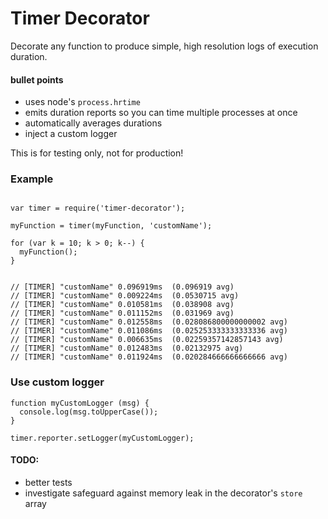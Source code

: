 # Timer Decorator

Decorate any function to produce simple, high resolution logs of execution duration.

#### bullet points

  * uses node's `process.hrtime`
  * emits duration reports so you can time multiple processes at once
  * automatically averages durations
  * inject a custom logger

This is for testing only, not for production!

### Example

```

var timer = require('timer-decorator');

myFunction = timer(myFunction, 'customName');

for (var k = 10; k > 0; k--) {
  myFunction();
}


// [TIMER] "customName"	0.096919ms	(0.096919 avg)
// [TIMER] "customName"	0.009224ms	(0.0530715 avg)
// [TIMER] "customName"	0.010581ms	(0.038908 avg)
// [TIMER] "customName"	0.011152ms	(0.031969 avg)
// [TIMER] "customName"	0.012558ms	(0.028086800000000002 avg)
// [TIMER] "customName"	0.011086ms	(0.025253333333333336 avg)
// [TIMER] "customName"	0.006635ms	(0.02259357142857143 avg)
// [TIMER] "customName"	0.012483ms	(0.02132975 avg)
// [TIMER] "customName"	0.011924ms	(0.020284666666666666 avg)

```

### Use custom logger

```
function myCustomLogger (msg) {
  console.log(msg.toUpperCase());
}

timer.reporter.setLogger(myCustomLogger);

```

#### TODO:

 * better tests
 * investigate safeguard against memory leak in the decorator's `store` array
